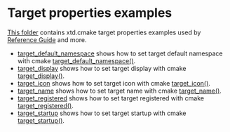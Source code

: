 # Target properties examples

[This folder](.) contains xtd.cmake target properties examples used by [Reference Guide](https://codedocs.xyz/gammasoft71/xtd/) and more.

* [target_default_namespace](target_default_namespace/README.md) shows how to set target default namespace with cmake [target_default_namespace()](../../../scripts/cmake/xtd_commands.cmake).
* [target_display](target_display/README.md) shows how to set target display with cmake [target_display()](../../../scripts/cmake/xtd_commands.cmake).
* [target_icon](target_icon/README.md) shows how to set target icon with cmake [target_icon()](../../../scripts/cmake/xtd_commands.cmake).
* [target_name](target_name/README.md) shows how to set target name with cmake [target_name()](../../../scripts/cmake/xtd_commands.cmake).
* [target_registered](target_registered/README.md) shows how to set target registered with cmake [target_registered()](../../../scripts/cmake/xtd_commands.cmake).
* [target_startup](target_startup/README.md) shows how to set target startup with cmake [target_startup()](../../../scripts/cmake/xtd_commands.cmake).
